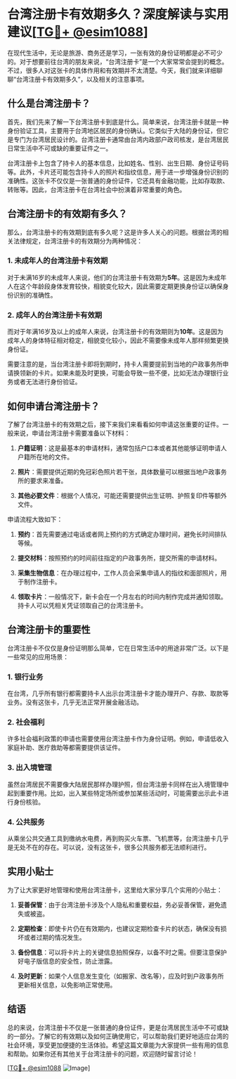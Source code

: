 # 台湾注册卡有效期多久？深度解读与实用建议[[TG💪+ @esim1088](https://t.me/s/esim1088)]

在现代生活中，无论是旅游、商务还是学习，一张有效的身份证明都是必不可少的。对于想要前往台湾的朋友来说，“台湾注册卡”是一个大家常常会提到的概念。不过，很多人对这张卡的具体作用和有效期并不太清楚。今天，我们就来详细聊聊“台湾注册卡有效期多久”，以及相关的注意事项。

## 什么是台湾注册卡？

首先，我们先来了解一下台湾注册卡到底是什么。简单来说，台湾注册卡就是一种身份验证工具，主要用于台湾地区居民的身份确认。它类似于大陆的身份证，但它是专门为台湾居民设计的。台湾注册卡通常由台湾内政部户政司核发，是台湾居民日常生活中不可或缺的重要证件之一。

台湾注册卡上包含了持卡人的基本信息，比如姓名、性别、出生日期、身份证号码等。此外，卡片还可能包含持卡人的照片和指纹信息，用于进一步增强身份识别的准确性。这张卡不仅仅是一张普通的身份证件，它还具有金融功能，比如存取款、转账等。因此，台湾注册卡在台湾社会中扮演着非常重要的角色。

## 台湾注册卡的有效期有多久？

那么，台湾注册卡的有效期到底有多久呢？这是许多人关心的问题。根据台湾的相关法律规定，台湾注册卡的有效期分为两种情况：

### 1. 未成年人的台湾注册卡有效期

对于未满16岁的未成年人来说，他们的台湾注册卡有效期为**5年**。这是因为未成年人在这个年龄段身体发育较快，相貌变化较大，因此需要定期更换身份证以确保身份识别的准确性。

### 2. 成年人的台湾注册卡有效期

而对于年满16岁及以上的成年人来说，台湾注册卡的有效期则为**10年**。这是因为成年人的身体特征相对稳定，相貌变化较小，因此不需要像未成年人那样频繁更换身份证。

需要注意的是，当台湾注册卡即将到期时，持卡人需要提前到当地的户政事务所申请换领新的卡片。如果未能及时更换，可能会导致一些不便，比如无法办理银行业务或者无法进行身份验证。

## 如何申请台湾注册卡？

了解了台湾注册卡的有效期之后，接下来我们来看看如何申请这张重要的证件。一般来说，申请台湾注册卡需要准备以下材料：

1. **户籍证明**：这是最基本的申请材料，通常包括户口本或者其他能够证明申请人户籍所在地的文件。
   
2. **照片**：需要提供近期的免冠彩色照片若干张，具体数量可以根据当地户政事务所的要求来准备。

3. **其他必要文件**：根据个人情况，可能还需要提供出生证明、护照复印件等额外文件。

申请流程大致如下：

1. **预约**：首先需要通过电话或者网上预约的方式确定办理时间，避免长时间排队等候。
   
2. **提交材料**：按照预约的时间前往指定的户政事务所，提交所需的申请材料。

3. **采集生物信息**：在办理过程中，工作人员会采集申请人的指纹和面部照片，用于制作注册卡。

4. **领取卡片**：一般情况下，新卡会在一个月左右的时间内制作完成并通知领取。持卡人可以凭相关凭证领取自己的台湾注册卡。

## 台湾注册卡的重要性

台湾注册卡不仅仅是身份证明那么简单，它在日常生活中的用途非常广泛。以下是一些常见的应用场景：

### 1. 银行业务

在台湾，几乎所有银行都需要持卡人出示台湾注册卡才能办理开户、存款、取款等业务。没有这张卡，几乎无法正常开展金融活动。

### 2. 社会福利

许多社会福利政策的申请也需要使用台湾注册卡作为身份证明。例如，申请低收入家庭补助、医疗救助等都需要提供该证件。

### 3. 出入境管理

虽然台湾居民不需要像大陆居民那样办理护照，但台湾注册卡同样在出入境管理中起到重要作用。比如，出入某些特定场所或参加某些活动时，可能需要出示此卡进行身份核验。

### 4. 公共服务

从乘坐公共交通工具到缴纳水电费，再到购买火车票、飞机票等，台湾注册卡几乎是无处不在的存在。可以说，没有这张卡，很多公共服务都无法顺利进行。

## 实用小贴士

为了让大家更好地管理和使用台湾注册卡，这里给大家分享几个实用的小贴士：

1. **妥善保管**：由于台湾注册卡涉及个人隐私和重要权益，务必妥善保管，避免遗失或被盗。

2. **定期检查**：即使卡片仍在有效期内，也建议定期检查卡片的状态，确保没有损坏或者过期的情况发生。

3. **备份信息**：可以将卡片上的关键信息拍照保存，以备不时之需。但要注意保护好电子版信息的安全性，防止泄露。

4. **及时更新**：如果个人信息发生变化（如搬家、改名等），应及时到户政事务所更新相关信息，以免影响正常使用。

## 结语

总的来说，台湾注册卡不仅是一张普通的身份证件，更是台湾居民生活中不可或缺的一部分。了解它的有效期以及如何正确使用它，可以帮助我们更好地适应台湾的社会环境，享受更加便捷的生活体验。希望这篇文章能为大家提供一些有用的信息和帮助。如果你还有其他关于台湾注册卡的问题，欢迎随时留言讨论！

[[TG💪+ @esim1088](https://t.me/s/esim1088) ![Image](https://i.postimg.cc/4NQfJmqS/Snipaste-2025-05-13-00-14-12.png)]